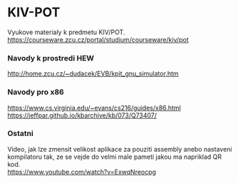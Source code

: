 # KIV-POT
Vyukove materialy k predmetu KIV/POT. \
https://courseware.zcu.cz/portal/studium/courseware/kiv/pot


### Navody k prostredi HEW
http://home.zcu.cz/~dudacek/EVB/kpit_gnu_simulator.htm

### Navody pro x86
https://www.cs.virginia.edu/~evans/cs216/guides/x86.html \
https://jeffpar.github.io/kbarchive/kb/073/Q73407/

### Ostatni
Video, jak lze zmensit velikost aplikace za pouziti assembly anebo nastaveni kompilatoru tak, ze se vejde do velmi male pameti jakou ma napriklad QR kod. \
https://www.youtube.com/watch?v=ExwqNreocpg
